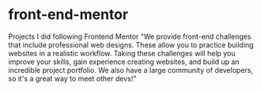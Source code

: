# front-end-mentor
Projects I did following Frontend Mentor
"We provide front-end challenges that include professional web designs. These allow you to practice building websites in a realistic workflow. Taking these challenges will help you improve your skills, gain experience creating websites, and build up an incredible project portfolio. We also have a large community of developers, so it's a great way to meet other devs!"
